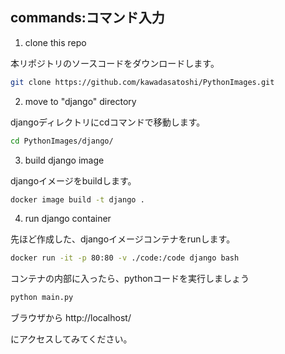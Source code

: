 

## commands:コマンド入力


1. clone this repo

本リポジトリのソースコードをダウンロードします。

```sh
git clone https://github.com/kawadasatoshi/PythonImages.git
```


2. move to "django" directory

djangoディレクトリにcdコマンドで移動します。

```sh
cd PythonImages/django/
```


3. build django image

djangoイメージをbuildします。

```sh
docker image build -t django .
```


4. run django container

先ほど作成した、djangoイメージコンテナをrunします。

```sh
docker run -it -p 80:80 -v ./code:/code django bash
```

コンテナの内部に入ったら、pythonコードを実行しましょう


```sh
python main.py
```

ブラウザから http://localhost/

にアクセスしてみてください。
    





